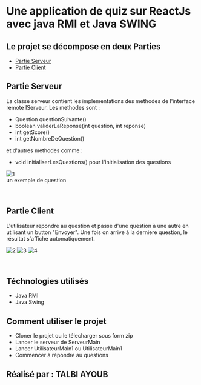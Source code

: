 # Une application de quiz sur ReactJs avec java RMI et Java SWING

## Le projet se décompose en deux Parties
- [Partie Serveur](#serveur)
- [Partie Client](#client)

## Partie Serveur <a name = "serveur"></a>
La classe serveur contient les implementations des methodes de l'interface remote IServeur. Les methodes sont :

<ul>
  <li>Question questionSuivante()</li>
  <li>boolean validerLaReponse(int question, int reponse)</li>
  <li>int getScore()</li>
  <li>int getNombreDeQuestion()</li>
</ul>

et d'autres methodes comme :

<ul>
  <li>void initialiserLesQuestions() pour l'initialisation des questions</li>
</ul>

![1](https://github.com/ab-talbi/quiz-app-rmi/assets/101748749/f1d2aaac-71f3-4a36-b29d-a2a28cd69f61)
<br>
un exemple de question

<br>
 
## Partie Client <a name = "client"></a>
L'utilisateur repondre au question et passe d'une question à une autre en utilisant un button "Envoyer". Une fois on arrive à la derniere question, le résultat s'affiche automatiquement.

![2](https://github.com/ab-talbi/quiz-app-rmi/assets/101748749/750d449b-e587-485f-b670-82a161fc1d20)
![3](https://github.com/ab-talbi/quiz-app-rmi/assets/101748749/fefa9279-9620-4413-8d22-51ad3ffe0409)
![4](https://github.com/ab-talbi/quiz-app-rmi/assets/101748749/0b04a374-45c2-4523-9d3a-683bde6392b2)


 <br>

## Téchnologies utilisés
<ul>
  <li>Java RMI</li>
  <li>Java Swing</li>
</ul>

## Comment utiliser le projet
<ul>
  <li>Cloner le projet ou le télecharger sous form zip</li>
  <li>Lancer le serveur de ServeurMain</li>
  <li>Lancer UtilisateurMain1 ou UtilisateurMain1</li>
  <li>Commencer à répondre au questions</li>
</ul>

## Réalisé par : TALBI AYOUB









